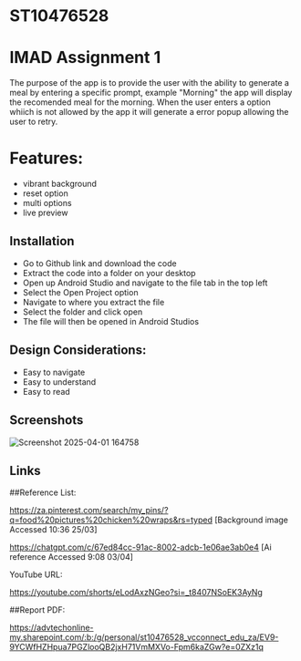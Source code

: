 # ST10476528
# IMAD Assignment 1

The purpose of the app is to provide the user with the ability to generate a meal by entering a specific prompt, example "Morning" the app will display the recomended meal for the morning. When the user enters a option whiich is not allowed by the app it will generate a error popup allowing the user to retry.











 

# Features:
- vibrant background
- reset option
- multi options
- live preview



## Installation

- Go to Github link and download the code
- Extract the code into a folder on your desktop
- Open up Android Studio and navigate to the file tab in the top left
- Select the Open Project option
- Navigate to where you extract the file 
- Select the folder and click open 
- The file will then be opened in Android Studios



## Design Considerations:
- Easy to navigate 
- Easy to understand
- Easy to read
## Screenshots

![Screenshot 2025-04-01 164758](https://github.com/user-attachments/assets/99bf8e8a-0374-44aa-a620-ec33493a901a)



## Links
##Reference List:
 
 
https://za.pinterest.com/search/my_pins/?q=food%20pictures%20chicken%20wraps&rs=typed 
[Background image Accessed 10:36 25/03]
 
 
https://chatgpt.com/c/67ed84cc-91ac-8002-adcb-1e06ae3ab0e4  [Ai reference Accessed 9:08 03/04]

YouTube URL:

https://youtube.com/shorts/eLodAxzNGeo?si=_t8407NSoEK3AyNg

##Report PDF:

https://advtechonline-my.sharepoint.com/:b:/g/personal/st10476528_vcconnect_edu_za/EV9-9YCWfHZHpua7PGZlooQB2jxH71VmMXVo-Fpm6kaZGw?e=0ZXz1q




